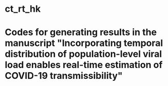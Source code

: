 # ct_rt_hk
 
# Codes for generating results in the manuscript "Incorporating temporal distribution of population-level viral load enables real-time estimation of COVID-19 transmissibility"

